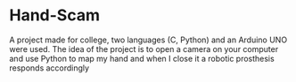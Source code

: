 # Hand-Scam
A project made for college, two languages ​​(C, Python) and an Arduino UNO were used. The idea of ​​the project is to open a camera on your computer and use Python to map my hand and when I close it a robotic prosthesis responds accordingly
